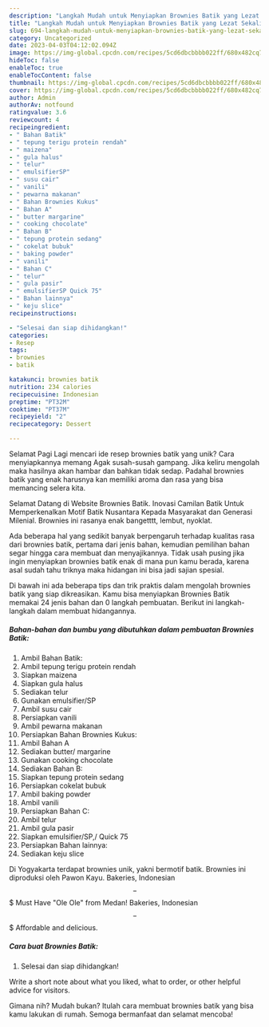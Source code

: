 ```yaml
---
description: "Langkah Mudah untuk Menyiapkan Brownies Batik yang Lezat Sekali"
title: "Langkah Mudah untuk Menyiapkan Brownies Batik yang Lezat Sekali"
slug: 694-langkah-mudah-untuk-menyiapkan-brownies-batik-yang-lezat-sekali
category: Uncategorized
date: 2023-04-03T04:12:02.094Z
image: https://img-global.cpcdn.com/recipes/5cd6dbcbbbb022ff/680x482cq70/brownies-batik-foto-resep-utama.jpg
hideToc: false
enableToc: true
enableTocContent: false
thumbnail: https://img-global.cpcdn.com/recipes/5cd6dbcbbbb022ff/680x482cq70/brownies-batik-foto-resep-utama.jpg
cover: https://img-global.cpcdn.com/recipes/5cd6dbcbbbb022ff/680x482cq70/brownies-batik-foto-resep-utama.jpg
author: Admin
authorAv: notfound
ratingvalue: 3.6
reviewcount: 4
recipeingredient:
- " Bahan Batik"
- " tepung terigu protein rendah"
- " maizena"
- " gula halus"
- " telur"
- " emulsifierSP"
- " susu cair"
- " vanili"
- " pewarna makanan"
- " Bahan Brownies Kukus"
- " Bahan A"
- " butter margarine"
- " cooking chocolate"
- " Bahan B"
- " tepung protein sedang"
- " cokelat bubuk"
- " baking powder"
- " vanili"
- " Bahan C"
- " telur"
- " gula pasir"
- " emulsifierSP Quick 75"
- " Bahan lainnya"
- " keju slice"
recipeinstructions:

- "Selesai dan siap dihidangkan!"
categories:
- Resep
tags:
- brownies
- batik

katakunci: brownies batik 
nutrition: 234 calories
recipecuisine: Indonesian
preptime: "PT32M"
cooktime: "PT37M"
recipeyield: "2"
recipecategory: Dessert

---
```



Selamat Pagi Lagi mencari ide resep brownies batik yang unik? Cara menyiapkannya memang Agak susah-susah gampang. Jika keliru mengolah maka hasilnya akan hambar dan bahkan tidak sedap. Padahal brownies batik yang enak harusnya kan memiliki aroma dan rasa yang bisa memancing selera kita.


Selamat Datang di Website Brownies Batik. Inovasi Camilan Batik Untuk Memperkenalkan Motif Batik Nusantara Kepada Masyarakat dan Generasi Milenial. Brownies ini rasanya enak bangetttt, lembut, nyoklat.

Ada beberapa hal yang sedikit banyak berpengaruh terhadap kualitas rasa dari brownies batik, pertama dari jenis bahan, kemudian pemilihan bahan segar hingga cara membuat dan menyajikannya. Tidak usah pusing jika ingin menyiapkan brownies batik enak di mana pun kamu berada, karena asal sudah tahu triknya maka hidangan ini bisa jadi sajian spesial.


Di bawah ini ada beberapa tips dan trik praktis dalam mengolah brownies batik yang siap dikreasikan. Kamu bisa menyiapkan Brownies Batik memakai 24 jenis bahan dan 0 langkah pembuatan. Berikut ini langkah-langkah dalam membuat hidangannya.

<!--inarticleads1-->

##### Bahan-bahan dan bumbu yang dibutuhkan dalam pembuatan Brownies Batik:

1. Ambil  Bahan Batik:
1. Ambil  tepung terigu protein rendah
1. Siapkan  maizena
1. Siapkan  gula halus
1. Sediakan  telur
1. Gunakan  emulsifier/SP
1. Ambil  susu cair
1. Persiapkan  vanili
1. Ambil  pewarna makanan
1. Persiapkan  Bahan Brownies Kukus:
1. Ambil  Bahan A
1. Sediakan  butter/ margarine
1. Gunakan  cooking chocolate
1. Sediakan  Bahan B:
1. Siapkan  tepung protein sedang
1. Persiapkan  cokelat bubuk
1. Ambil  baking powder
1. Ambil  vanili
1. Persiapkan  Bahan C:
1. Ambil  telur
1. Ambil  gula pasir
1. Siapkan  emulsifier/SP,/ Quick 75
1. Persiapkan  Bahan lainnya:
1. Sediakan  keju slice


Di Yogyakarta terdapat brownies unik, yakni bermotif batik. Brownies ini diproduksi oleh Pawon Kayu. Bakeries, Indonesian $$ - $$$ Must Have &#34;Ole Ole&#34; from Medan! Bakeries, Indonesian $$ - $$$ Affordable and delicious. 

<!--inarticleads2-->

##### Cara buat Brownies Batik:


1. Selesai dan siap dihidangkan!

Write a short note about what you liked, what to order, or other helpful advice for visitors. 

Gimana nih? Mudah bukan? Itulah cara membuat brownies batik yang bisa kamu lakukan di rumah. Semoga bermanfaat dan selamat mencoba!
